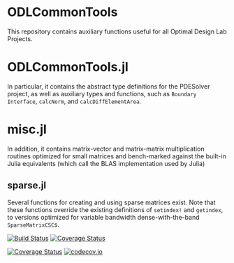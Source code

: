 # ODLCommonTools
 
This repository contains auxiliary functions useful for all Optimal Design Lab Projects.

# ODLCommonTools.jl
In particular, it contains the abstract type definitions for the PDESolver 
project, as well as auxiliary types and functions, such as `Boundary` 
`Interface`, `calcNorm`, and `calcDiffElementArea`.

# misc.jl
In addition, it contains matrix-vector and matrix-matrix multiplication 
routines optimized for small matrices and bench-marked against the built-in
Julia equivalents (which call the BLAS implementation used by Julia)

## sparse.jl
Several functions for creating and using sparse matrices exist.
Note that these functions override the existing definitions of 
`setindex!` and `getindex`, to versions optimized for variable
bandwidth dense-with-the-band `SparseMatrixCSC`s.


[![Build Status](https://travis-ci.org/OptimalDesignLab/ODLCommonTools.jl.svg)](https://travis-ci.org/OptimalDesignLab/ODLCommonTools.jl)
[![Coverage Status](https://coveralls.io/repos/OptimalDesignLab/ODLCommonTools.jl/badge.svg?branch=master&service=github)](https://coveralls.io/github/OptimalDesignLab/ODLCommonTools.jl?branch=master)

[![Coverage Status](https://coveralls.io/repos/OptimalDesignLab/ODLCommonTools.jl/badge.svg?branch=master&service=github)](https://coveralls.io/github/OptimalDesignLab/ODLCommonTools.jl?branch=master)
[![codecov.io](https://codecov.io/github/OptimalDesignLab/ODLCommonTools.jl/coverage.svg?branch=master)](https://codecov.io/github/OptimalDesignLab/ODLCommonTools.jl?branch=master)
